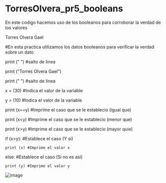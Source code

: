 # TorresOlvera_pr5_booleans

En este codigo hacemos uso de los booleanos para corroborar la verdad de los valores

Torres Olvera Gael

#En esta practica utilizamos los datos booleanos para verificar la verdad sobre un dato

print (" ") #salto de linea

print ("Torres Olvera Gael")

print (" ") #salto de linea


x = (30) #Indica el valor de la variable 

y = (10) #Indica el valor de la variable 

print (x==y) #Imprime el caso que se le establecio (igual que)

print (x<y) #Imprime el caso que se le establecio (menor que)

print (x>y) #Imprime el caso que se le establecio (mayor quie)

if (x>y): #Establece el caso (Y si)

    print (x) #Imprime el valor x

else: #Establece el caso (Si no es asi)

    print (y) #Imprime el valor y

![image](https://github.com/user-attachments/assets/923e8f42-0262-4ba3-acbe-1b205598111f)
